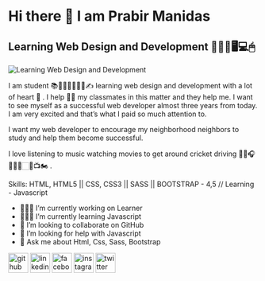 # Hi there 👋 I am Prabir Manidas
## Learning Web Design and Development 👩🏻‍💻🖥💻🖱
![Learning Web Design and Development](https://media-exp1.licdn.com/dms/image/C4D03AQGPI2NQ1eOatQ/profile-displayphoto-shrink_200_200/0/1628531308472?e=1636588800&v=beta&t=G7_c8MDMcoJm2Kd7NzqZ1BUF3NMvPFDjH032lzFa6_M)

I am student 📚📗📖😍👨🏻‍🎓✍ learning web design and development with a lot of heart 🧡 . I help 🤝🏻 my classmates in this matter and they help me. I want to see myself as a successful web developer almost three years from today. I am very excited and that’s what I paid so much attention to.

I want my web developer to encourage my neighborhood neighbors to study and help them become successful.

I love listening to music watching movies to get around cricket driving 🎵🎶🎧🚴🏻‍♀️🏻🏏📺🏍 .

Skills: HTML, HTML5 || CSS, CSS3 || SASS || BOOTSTRAP - 4,5 // Learning - Javascript 

- 👨🏻‍🎓 I’m currently working on Learner 
- 👩🏻‍💻 I’m currently learning Javascript 
- 👯 I’m looking to collaborate on GitHub 
- 🤝 I’m looking for help with Javascript 
- 💬 Ask me about Html, Css, Sass, Bootstrap 

<!-- this link is github generator -->
<!--      https://arturssmirnovs.github.io/github-profile-readme-generator/       -->

[<img src='https://cdn.jsdelivr.net/npm/simple-icons@3.0.1/icons/github.svg' alt='github' height='40'>](https://github.com/https://github.com/programming-Prabir)  [<img src='https://cdn.jsdelivr.net/npm/simple-icons@3.0.1/icons/linkedin.svg' alt='linkedin' height='40'>](https://www.linkedin.com/in/www.linkedin.com/in/prabir-manidas/)  [<img src='https://cdn.jsdelivr.net/npm/simple-icons@3.0.1/icons/facebook.svg' alt='facebook' height='40'>](https://www.facebook.com/https://www.facebook.com/profile.php?id=100013373041175)  [<img src='https://cdn.jsdelivr.net/npm/simple-icons@3.0.1/icons/instagram.svg' alt='instagram' height='40'>](https://www.instagram.com/https://www.instagram.com/p.r.a.b.i.r/?hl=en/)  [<img src='https://cdn.jsdelivr.net/npm/simple-icons@3.0.1/icons/twitter.svg' alt='twitter' height='40'>](https://twitter.com/https://twitter.com/PManidas)  
